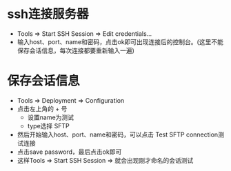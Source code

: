 # ssh连接服务器

- Tools => Start SSH Session => Edit credentials...
- 输入host、port、name和密码，点击ok即可出现连接后的控制台。(这里不能保存会话信息，每次连接都要重新输入一遍)



# 保存会话信息

- Tools => Deployment => Configuration
- 点击左上角的 + 号 
  - 设置name为测试
  - type选择 SFTP
- 然后开始输入host、port、name和密码，可以点击 Test SFTP connection测试连接
- 点击save password，最后点击ok即可
- 这样Tools => Start SSH Session => 就会出现刚才命名的会话测试

